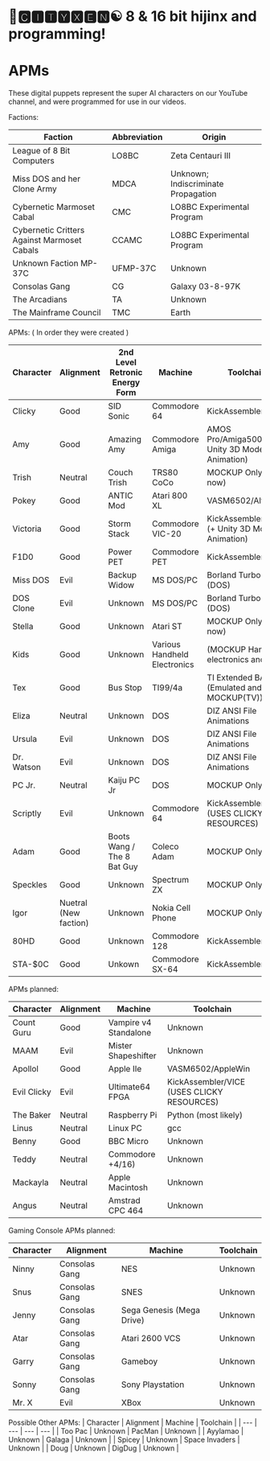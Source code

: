 # 🌆🅲🅸🆃🆈🆇🅴🅽☯️ 8 & 16 bit hijinx and programming!

# APMs
 
These digital puppets represent the super AI characters on our YouTube channel, and were programmed for use in our videos.

Factions:

| Faction | Abbreviation | Origin |
| --- | --- | --- |
| League of 8 Bit Computers | LO8BC | Zeta Centauri III |
| Miss DOS and her Clone Army | MDCA | Unknown; Indiscriminate Propagation |
| Cybernetic Marmoset Cabal | CMC | LO8BC Experimental Program |
| Cybernetic Critters Against Marmoset Cabals | CCAMC | LO8BC Experimental Program |
| Unknown Faction MP-37C | UFMP-37C | Unknown |
| Consolas Gang | CG | Galaxy 03-8-97K |
| The Arcadians | TA | Unknown  |
| The Mainframe Council | TMC | Earth |

APMs: ( In order they were created )

| Character | Alignment | 2nd Level Retronic Energy Form | Machine | Toolchain |
| --- | --- | --- | --- | --- | 
| Clicky| Good | SID Sonic | Commodore 64 | KickAssembler/VICE |
| Amy  | Good | Amazing Amy | Commodore Amiga | AMOS Pro/Amiga500 (+ Unity 3D Model Animation)|
| Trish | Neutral | Couch Trish | TRS80 CoCo | MOCKUP Only (For now) |
| Pokey | Good | ANTIC Mod | Atari 800 XL | VASM6502/Altirra64 |
| Victoria | Good | Storm Stack | Commodore VIC-20 | KickAssembler/VICE (+ Unity 3D Model Animation)|
| F1D0  | Good | Power PET | Commodore PET | KickAssembler/VICE |
| Miss DOS | Evil | Backup Widow | MS DOS/PC | Borland Turbo C++ (DOS) |
| DOS Clone | Evil | Unknown | MS DOS/PC | Borland Turbo C++ (DOS) |
| Stella | Good | Unknown | Atari ST | MOCKUP Only (For now) |
| Kids | Good | Unknown | Various Handheld Electronics | (MOCKUP Handheld electronics and toys) |
| Tex    | Good | Bus Stop | TI99/4a   | TI Extended BASIC, (Emulated and MOCKUP(TV)) |
| Eliza | Neutral | Unknown | DOS | DIZ ANSI File Animations |
| Ursula | Evil | Unknown | DOS | DIZ ANSI File Animations |
| Dr. Watson | Evil | Unknown | DOS | DIZ ANSI File Animations |
| PC Jr. | Neutral | Kaiju PC Jr | DOS | MOCKUP Only |
| Scriptly | Evil | Unknown | Commodore 64 | KickAssembler/VICE (USES CLICKY RESOURCES) |
| Adam | Good | Boots Wang / The 8 Bat Guy | Coleco Adam | MOCKUP Only |
| Speckles | Good | Unknown | Spectrum ZX | MOCKUP Only |
| Igor | Nuetral (New faction) | Unknown | Nokia Cell Phone | MOCKUP Only |
| 80HD | Good | Unknown | Commodore 128 | KickAssembler/VICE |
| STA-$0C | Good | Unkown | Commodore SX-64 | KickAssembler/VICE |

APMs planned:

| Character | Alignment | Machine | Toolchain |
| --- | --- | --- | --- |
| Count Guru  | Good    | Vampire v4 Standalone | Unknown |
| MAAM       | Evil    | Mister Shapeshifter | Unknown |
| Apollol     | Good    | Apple IIe   | VASM6502/AppleWin |
| Evil Clicky | Evil    | Ultimate64 FPGA | KickAssembler/VICE (USES CLICKY RESOURCES) |
| The Baker   | Neutral | Raspberry Pi | Python (most likely) |
| Linus       | Neutral | Linux PC | gcc |
| Benny       | Good    | BBC Micro | Unknown |
| Teddy       | Neutral | Commodore +4/16) | Unknown |
| Mackayla    | Neutral | Apple Macintosh | Unknown |
| Angus       | Neutral | Amstrad CPC 464 | Unknown |

Gaming Console APMs planned:

| Character | Alignment | Machine | Toolchain |
| --- | --- | --- | --- |
| Ninny    | Consolas Gang | NES | Unknown |
| Snus     | Consolas Gang | SNES | Unknown |
| Jenny    | Consolas Gang | Sega Genesis (Mega Drive) | Unknown |
| Atar     | Consolas Gang | Atari 2600 VCS | Unknown |
| Garry    | Consolas Gang | Gameboy | Unknown |
| Sonny    | Consolas Gang | Sony Playstation | Unknown |
| Mr. X    | Evil | XBox | Unknown |

Possible Other APMs:
| Character | Alignment | Machine | Toolchain |
| --- | --- | --- | --- |
| Too Pac  | Unknown | PacMan | Unknown |
| Ayylamao | Unknown | Galaga | Unknown |
| Spicey   | Unknown | Space Invaders | Unknown |
| Doug     | Unknown | DigDug | Unknown |
